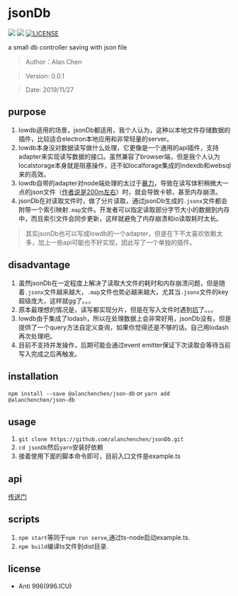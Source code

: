 # jsonDb


![](https://img.shields.io/npm/v/@alanchenchen/json-db.svg)
![](https://img.shields.io/npm/dt/@alanchenchen/json-db.svg)
[![LICENSE](https://img.shields.io/badge/license-Anti%20996-blue.svg)](https://github.com/996icu/996.ICU/blob/master/LICENSE)

a small db controller saving with json file
> Author：Alan Chen

> Version: 0.0.1

> Date: 2019/11/27

## purpose

1. lowdb适用的场景，jsonDb都适用，我个人认为，这种以本地文件存储数据的插件，比较适合electron本地应用和非常轻量的server。
2. lowdb本身没对数据读写做什么处理，它更像是一个通用的api插件，支持adapter来实现读写数据的接口。虽然兼容了browser端，但是我个人认为localstorage本身就是阻塞操作，还不如localforage集成的indexdb和websql来的高效。
3. lowdb自带的adapter对node端处理的太过于[暴力](https://github.com/typicode/lowdb/blob/master/src/adapters/FileAsync.js)，导致在读写体积稍微大一点的json文件（[作者说是200m左右](https://github.com/typicode/lowdb#usage)）时，就会导致卡顿，甚至内存崩溃。
4. jsonDb在对读取文件时，做了分片读取，通过jsonDb生成的`.jsonx`文件都会附带一个索引映射`.map`文件。开发者可以指定读取部分字节大小的数据到内存中，而且索引文件会同步更新，这样就避免了内存崩溃和io读取耗时太长。

> 其实jsonDb也可以写成lowdb的一个adapter，但是在下不太喜欢依赖太多，加上一些api可能也不好实现，因此写了一个单独的插件。

## disadvantage

1. 虽然jsonDb在一定程度上解决了读取大文件的耗时和内存崩溃问题，但是随着`.jsonx`文件越来越大，`.map`文件也势必越来越大，尤其当`.jsonx`文件的key超级庞大，这样就gg了。。。
2. 原本最理想的情况是，读写都实现分片，但是在写入文件时遇到[坑](./doc/mistakes.md)了。。。
3. lowdb由于集成了lodash，所以在处理数据上会非常好用，jsonDb没有，但是提供了一个query方法自定义查询，如果你觉得还是不够的话。自己用lodash再次处理吧。
4. 目前不支持并发操作，后期可能会通过event emitter保证下次读取会等待当前写入完成之后再触发。

## installation
`npm install --save @alanchenchen/json-db` or `yarn add @alanchenchen/json-db`

## usage
1. `git clone https://github.com/alanchenchen/jsonDb.git`
2. `cd jsonDb`然后`yarn`安装好依赖
3. 接着使用下面的脚本命令即可，目前入口文件是example.ts

## api
[传送门](./doc/api.md)

## scripts

1. `npm start`等同于`npm run serve`,通过ts-node启动example.ts.
2. `npm build`编译ts文件到dist目录.

## license
* Anti 996(996.ICU)
